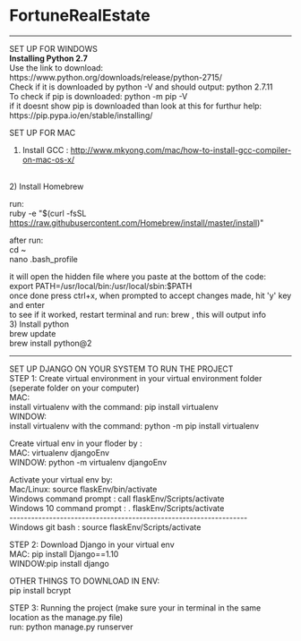 # FortuneRealEstate

<hr>
SET UP FOR WINDOWS</br>
<b>Installing Python 2.7</b></br>
  Use the link to download: 
    https://www.python.org/downloads/release/python-2715/
</br>
  Check if it is downloaded by python -V and should output: python 2.7.11
</br>
To check if pip is downloaded: python -m pip -V </br>
if it doesnt show pip is downloaded than look at this for furthur help: https://pip.pypa.io/en/stable/installing/</br>

SET UP FOR MAC</br>

1) Install GCC : http://www.mkyong.com/mac/how-to-install-gcc-compiler-on-mac-os-x/
</br>
2) Install Homebrew</br>

run:</br>ruby -e "$(curl -fsSL https://raw.githubusercontent.com/Homebrew/install/master/install)"</br>

after run: </br>
cd ~</br>
nano .bash_profile</br>

it will open the hidden file where you paste at the bottom of the code:</br> 
export PATH=/usr/local/bin:/usr/local/sbin:$PATH</br>
once done press ctrl+x, when prompted to accept changes made, hit 'y' key and enter
</br>
to see if it worked, restart terminal and run: brew , this will output info
</br>
3) Install python
</br>
brew update
</br>
brew install python@2
</br>
<hr>
SET UP DJANGO ON YOUR SYSTEM TO RUN THE PROJECT
</br>
STEP 1: Create virtual environment in your virtual environment folder (seperate folder on your computer)
</br>MAC: 
 </br> install virtualenv with the command: pip install virtualenv
</br>WINDOW: 
 </br> install virtualenv with the command: python -m pip install virtualenv </br>
 
Create virtual env in your floder by :  </br>
 MAC: virtualenv djangoEnv</br>
 WINDOW: python -m virtualenv djangoEnv</br>
 
Activate your virtual env by: </br>
Mac/Linux: source flaskEnv/bin/activate   </br>
Windows command prompt : call flaskEnv/Scripts/activate </br>
Windows 10 command prompt : . flaskEnv/Scripts/activate </br>
------------------------------------------------------------------</br>
Windows git bash : source flaskEnv/Scripts/activate    </br>
 
STEP 2: Download Django in your virtual env</br>
MAC: pip install Django==1.10</br>
WINDOW:pip install django</br>
 
OTHER THINGS TO DOWNLOAD IN ENV:</br>
pip install bcrypt</br>

STEP 3: Running the project (make sure your in terminal in the same location as the manage.py file)</br>
run: python manage.py runserver



